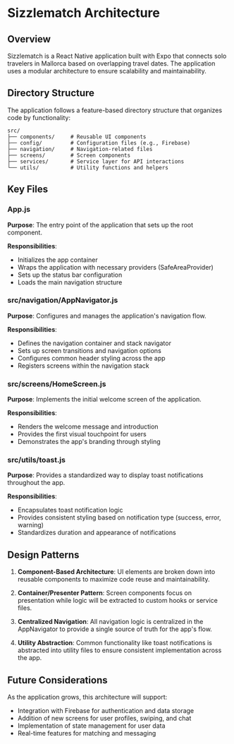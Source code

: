 # Sizzlematch Architecture

## Overview

Sizzlematch is a React Native application built with Expo that connects solo travelers in Mallorca based on overlapping travel dates. The application uses a modular architecture to ensure scalability and maintainability.

## Directory Structure

The application follows a feature-based directory structure that organizes code by functionality:

```
src/
├── components/     # Reusable UI components
├── config/         # Configuration files (e.g., Firebase)
├── navigation/     # Navigation-related files
├── screens/        # Screen components
├── services/       # Service layer for API interactions
└── utils/          # Utility functions and helpers
```

## Key Files

### App.js

**Purpose**: The entry point of the application that sets up the root component.

**Responsibilities**:
- Initializes the app container
- Wraps the application with necessary providers (SafeAreaProvider)
- Sets up the status bar configuration
- Loads the main navigation structure

### src/navigation/AppNavigator.js

**Purpose**: Configures and manages the application's navigation flow.

**Responsibilities**:
- Defines the navigation container and stack navigator
- Sets up screen transitions and navigation options
- Configures common header styling across the app
- Registers screens within the navigation stack

### src/screens/HomeScreen.js

**Purpose**: Implements the initial welcome screen of the application.

**Responsibilities**:
- Renders the welcome message and introduction
- Provides the first visual touchpoint for users
- Demonstrates the app's branding through styling

### src/utils/toast.js

**Purpose**: Provides a standardized way to display toast notifications throughout the app.

**Responsibilities**:
- Encapsulates toast notification logic
- Provides consistent styling based on notification type (success, error, warning)
- Standardizes duration and appearance of notifications

## Design Patterns

1. **Component-Based Architecture**: UI elements are broken down into reusable components to maximize code reuse and maintainability.

2. **Container/Presenter Pattern**: Screen components focus on presentation while logic will be extracted to custom hooks or service files.

3. **Centralized Navigation**: All navigation logic is centralized in the AppNavigator to provide a single source of truth for the app's flow.

4. **Utility Abstraction**: Common functionality like toast notifications is abstracted into utility files to ensure consistent implementation across the app.

## Future Considerations

As the application grows, this architecture will support:
- Integration with Firebase for authentication and data storage
- Addition of new screens for user profiles, swiping, and chat
- Implementation of state management for user data
- Real-time features for matching and messaging

